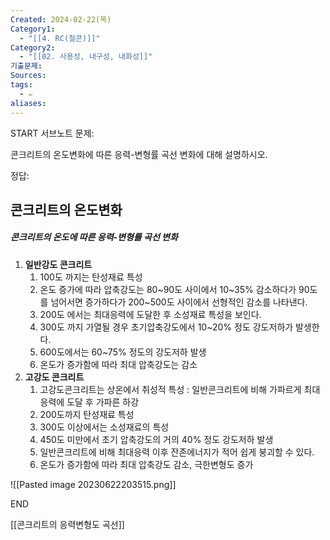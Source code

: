 ```yaml
---
Created: 2024-02-22(목)
Category1:
  - "[[4. RC(철콘)]]"
Category2:
  - "[[02. 사용성, 내구성, 내화성]]"
기출문제: 
Sources: 
tags:
  - ✏️
aliases:
---
```

START
서브노트
문제:  

콘크리트의 온도변화에 따른 응력-변형률 곡선 변화에 대해 설명하시오.

정답: 

## 콘크리트의 온도변화
##### 콘크리트의 온도에 따른 응력-변형률 곡선 변화

1. **일반강도 콘크리트**
    1. 100도 까지는 탄성재료 특성
    2. 온도 증가에 따라 압축강도는 80~90도 사이에서 10~35% 감소하다가 90도를 넘어서면 증가하다가 200~500도 사이에서 선형적인 감소를 나타낸다.
    3. 200도 에서는 최대응력에 도달한 후 소성재료 특성을 보인다.
    4. 300도 까지 가열될 경우 초기압축강도에서 10~20% 정도 강도저하가 발생한다.
    5. 600도에서는 60~75% 정도의 강도저하 발생
    6. 온도가 증가함에 따라 최대 압축강도는 감소
2. **고강도 콘크리트**
    1. 고강도콘크리트는 상온에서 취성적 특성 : 일반콘크리트에 비해 가파르게 최대응력에 도달 후 가파른 하강
    2. 200도까지 탄성재료 특성
    3. 300도 이상에서는 소성재료의 특성
    4. 450도 미만에서 초기 압축강도의 거의 40% 정도 강도저하 발생
    5. 일반콘크리트에 비해 최대응력 이후 잔존에너지가 적어 쉽게 붕괴할 수 있다.
    6. 온도가 증가함에 따라 최대 압축강도 감소, 극한변형도 증가

![[Pasted image 20230622203515.png]]
<!--ID: 1687436091471-->
END


[[콘크리트의 응력변형도 곡선]]